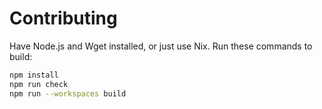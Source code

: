 # Contributing

Have Node.js and Wget installed, or just use Nix. Run these commands to build:

```sh
npm install
npm run check
npm run --workspaces build
```
